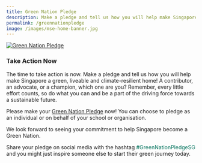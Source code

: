 ```yaml
---
title: Green Nation Pledge
description: Make a pledge and tell us how you will help make Singapore a green, liveable and climate-resilient home!
permalink: /greennationpledge
image: /images/mse-home-banner.jpg
---
```

<a href="http://go.gov.sg/greennationpledge"><img src="/images/GNPWebBanner.png" alt="Green Nation Pledge"></a>


### Take Action Now 

The time to take action is now. Make a pledge and tell us how you will help make Singapore a green, liveable and climate-resilient home! A contributor, an advocate, or a champion, which one are you? Remember, every little effort counts, so do what you can and be a part of the driving force towards a sustainable future.

Please make your [Green Nation Pledge](http://go.gov.sg/greennationpledge) now! You can choose to pledge as an individual or on behalf of your school or organisation. 

We look forward to seeing your commitment to help Singapore become a Green Nation.

<p> Share your pledge on social media with the hashtag <span style="color:#00725c">#GreenNationPledgeSG</span> and you might just inspire someone else to start their green journey today.</p>
